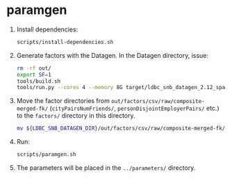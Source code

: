 # paramgen

1. Install dependencies:

    ```bash
    scripts/install-dependencies.sh
    ```

1. Generate factors with the Datagen. In the Datagen directory, issue:

    ```bash
    rm -rf out/
    export SF=1
    tools/build.sh
    tools/run.py --cores 4 --memory 8G target/ldbc_snb_datagen_2.12_spark3.1-0.5.0-SNAPSHOT.jar -- --format csv --scale-factor ${SF} --explode-edges --mode bi --output-dir out --generate-factors --format-options header=false,quoteAll=true
    ```

1. Move the factor directories from `out/factors/csv/raw/composite-merged-fk/` (`cityPairsNumFriends/`, `personDisjointEmployerPairs/` etc.) to the `factors/` directory in this directory.

    ```bash
    mv ${LDBC_SNB_DATAGEN_DIR}/out/factors/csv/raw/composite-merged-fk/* factors/
    ```

1. Run:

    ```bash
    scripts/paramgen.sh
    ```

1. The parameters will be placed in the `../parameters/` directory.
